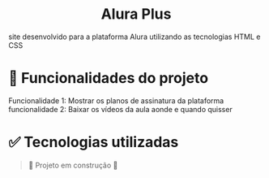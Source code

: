 <h1 align="center"> Alura Plus </h1>

site desenvolvido para a plataforma Alura utilizando as tecnologias HTML e CSS

# :hammer: Funcionalidades do projeto
Funcionalidade 1: Mostrar os planos de assinatura da plataforma
funcionalidade 2: Baixar os vídeos da aula aonde e quando quisser


# :white_check_mark: Tecnologias utilizadas


> :construction: Projeto em construção :construction:
